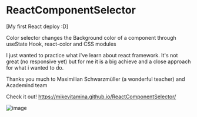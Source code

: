 # ReactComponentSelector

[My first React deploy :D]

Color selector changes the Background color of a component through useState Hook, react-color and CSS modules

I just wanted to practice what i've learn about react framework. It's not great (no responsive yet) but for me it is a big achieve and a close approach for what i wanted to do. 

Thanks you much to Maximilian Schwarzmüller (a wonderful teacher) and Academind team 

Check it out! https://mikevitamina.github.io/ReactComponentSelector/

![image](https://user-images.githubusercontent.com/43521047/127730478-47e4e037-daf4-4cb8-be2d-ea8b373e1d41.png)

